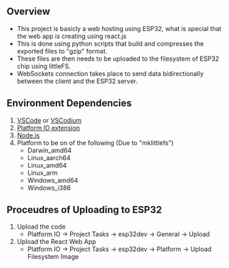 ## Overview

- This project is basicly a web hosting using ESP32, what is special that the web app is creating using react.js
- This is done using python scripts that build and compresses the exported files to "gzip" format.
- These files are then needs to be uploaded to the filesystem of ESP32 chip using littleFS.
- WebSockets connection takes place to send data bidirectionally between the client and the ESP32 server.

## Environment Dependencies

1. [VSCode](https://code.visualstudio.com/) or [VSCodium](https://vscodium.com/)
2. [Platform IO extension](https://platformio.org/install/ide?install=vscode)
3. [Node.js](https://nodejs.org/en/)
4. Platform to be on of the following (Due to "mklittlefs")
   - Darwin_amd64
   - Linux_aarch64
   - Linux_amd64
   - Linux_arm
   - Windows_amd64
   - Windows_i386

## Proceudres of Uploading to ESP32

1. Upload the code
   - Platform IO -> Project Tasks -> esp32dev -> General -> Upload
2. Upload the React Web App
   - Platform IO -> Project Tasks -> esp32dev -> Platform -> Upload Filesystem Image
